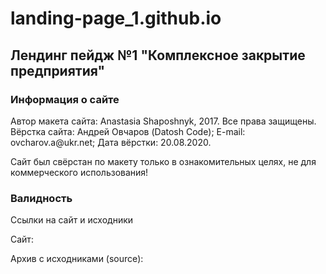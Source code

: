 # landing-page_1.github.io

<h2>Лендинг пейдж №1 "Комплексное закрытие предприятия"</h2>

<h3> Информация о сайте</h3> 
<p>
Автор макета сайта: Anastasia Shaposhnyk, 2017. Все права защищены.
Вёрстка сайта: Андрей Овчаров (Datosh Code);
E-mail: ovcharov.a@ukr.net;
Дата вёрстки: 20.08.2020.
</p>
<p>
Сайт был свёрстан по макету только в ознакомительных целях, не для коммерческого использования!
</p>

<h3>Валидность</h3
Свёрстаный сайт, 20.08.2020 г. успешно прошел проверку на валидность по стандарту HTML5 и CSS3 + SVG
и соответствует международным стандартам W3C!

<h3>Ссылки на сайт и исходники</h3>
<p> Сайт: </p>
<p> Архив с исходниками (source): </p>
